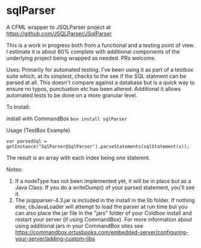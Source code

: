 # sqlParser
A CFML wrapper to JSQLParser project at https://github.com/JSQLParser/JSqlParser

This is a work in progress both from a functional and a testing
point of view. I estimate it is about 60% complete with additional
components of the underlying project being wrapped as needed. PRs welcome.

Uses: Primarily for automated testing. I've been using it as part of a testbox suite which, at its simplest, 
checks to the see if the SQL statment can be parsed at all. This doesn't compare against a database but is a quick way to 
ensure no typos, punctuation etc has been altered. Additional it allows automated tests to be done on a more granular level.

To Install:

install with CommandBox `box install sqlParser`


Usage (TestBox Example)

`var parsedSql = getInstance("SqlParser@SqlParser").parseStatements(sqlStatement(s));`

The result is an array with each index being one statemnt. 

Notes: 
1. If a nodeType has not been implemented yet, it will be in place but as a Java Class. If you do a writeDump() of your parsed statement, you'll see it.
2. The jsqpparser-4.3.jar is included in the install in the lib folder. If nothing else, cbJavaLoader will attempt to load the parser at run time but you can also place the jar file in the "jars" folder of your Coldbox install and restart your server (if using CommandBox).
For more information about using additional jars in your CommandBox sites see https://commandbox.ortusbooks.com/embedded-server/configuring-your-server/adding-custom-libs
   

